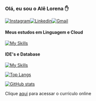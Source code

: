 ### Olá, eu sou o Alê Lorena ✋
[![Instagram](https://img.shields.io/badge/Instagram-E4405F?style=for-the-badge&logo=instagram&logoColor=white)](https://www.instagram.com/alexandre_lorena/)[![Linkedin](https://img.shields.io/badge/LinkedIn-0077B5?style=for-the-badge&logo=linkedin&logoColor=white)](https://www.linkedin.com/in/alexandreluizlorena/)[![Gmail](	https://img.shields.io/badge/Gmail-D14836?style=for-the-badge&logo=gmail&logoColor=white)](mailto:alexandre.lorena@gmail.com)





#### Meus estudos em Linguagem e Cloud
[![My Skills](https://skillicons.dev/icons?i=git,aws,css,html,java,python)](https://github.com/alexandrelorena?tab=repositories)

 #### IDE's e Database

 [![My Skills](https://skillicons.dev/icons?i=idea,eclipse,vscode,mongodb,mysql)](https://github.com/alexandrelorena?tab=repositories)




[![Top Langs](https://github-readme-stats.vercel.app/api/top-langs/?username=alexandrelorena&layout=compact)](https://github.com/alexandrelorena/github-readme-stats)



[![GitHub stats](https://github-readme-stats.vercel.app/api?username=alexandrelorena&show_icons=true&theme=github_dark)](https://github.com/alexandrelorena/github-readme-stats)

Clique [aqui](https://alexandrelorena.github.io/index.html#home) para acessar o currículo online
 
 